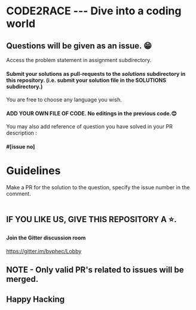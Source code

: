 # CODE2RACE --- Dive into a coding world 

## Questions will be given as an issue. 😁
Access the problem statement in assignment subdirectory.
#### Submit your solutions as pull-requests to the *solutions* subdirectory in this repository. (i.e. submit your solution file in the SOLUTIONS subdirectory.)
You are free to choose any language you wish. <br> 
#### ADD YOUR OWN FILE OF CODE. No editings in the previous code.😊
You may also add reference of question you have solved in your PR description : 
####  #[issue no] 

Guidelines
==========

Make a PR for the solution to the question, specify the issue number in the comment.
<br><br>

## IF YOU LIKE US, GIVE THIS REPOSITORY A ⭐.
#### Join the Gitter discussion room  <br>
https://gitter.im/bvphec/Lobby

## NOTE - Only valid PR's related to issues will be merged.

## Happy Hacking
